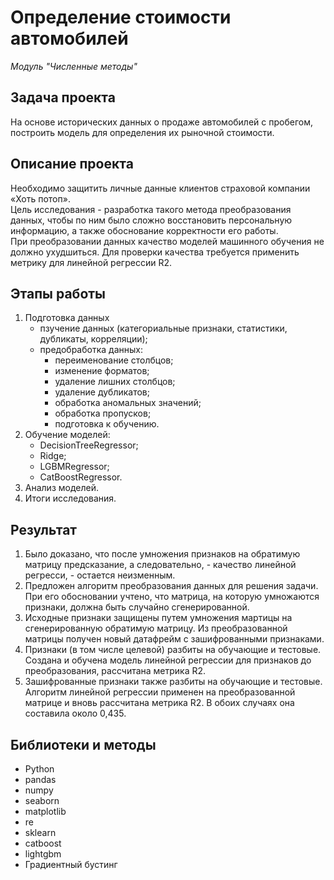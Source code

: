 # Определение стоимости автомобилей

_Модуль "Численные методы"_


## Задача проекта

На основе исторических данных о продаже автомобилей с пробегом, построить модель для определения их рыночной стоимости.


## Описание проекта

Необходимо защитить личные данные клиентов страховой компании «Хоть потоп».  
Цель исследования - разработка такого метода преобразования данных, чтобы по ним было сложно восстановить персональную информацию, а также обоснование корректности его работы.  
При преобразовании данных качество моделей машинного обучения не должно ухудшиться. Для проверки качества требуется применить метрику для линейной регрессии R2.


## Этапы работы

1.  Подготовка данных
    - пзучение данных (категориальные признаки, статистики, дубликаты, корреляции);
    - предобработка данных:
      * переименование столбцов;
      * изменение форматов;
      * удаление лишних столбцов;
      * удаление дубликатов;
      * обработка аномальных значений;
      * обработка пропусков;
      * подготовка к обучению.
2.  Обучение моделей:
    - DecisionTreeRegressor;
    - Ridge;
    - LGBMRegressor;
    - CatBoostRegressor.
3.  Анализ моделей.
4.  Итоги исследования.


## Результат

1. Было доказано, что после умножения признаков на обратимую матрицу предсказание, а следовательно, - качество линейной регресси, - остается неизменным.
2. Предложен алгоритм преобразования данных для решения задачи. При его обосновании учтено, что матрица, на которую умножаются признаки, должна быть случайно сгенерированной.
3. Исходные признаки защищены путем умножения мартицы на сгенерированную обратимую матрицу. Из преобразованной матрицы получен новый датафрейм с зашифрованными признаками. 
4. Признаки (в том числе целевой) разбиты на обучающие и тестовые. Создана и обучена модель линейной регрессии для признаков до преобразования, рассчитана метрика R2.
5. Зашифрованные признаки также разбиты на обучающие и тестовые. Алгоритм линейной регрессии применен на преобразованной матрице и вновь рассчитана метрика R2. В обоих случаях она составила около 0,435.


## Библиотеки и методы

- Python
- pandas
- numpy
- seaborn
- matplotlib
- re
- sklearn
- catboost
- lightgbm
- Градиентный бустинг
